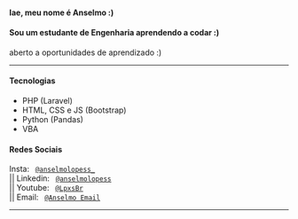 #### Iae, meu nome é Anselmo :)

<h4> Sou um estudante de Engenharia aprendendo a codar :) </h4>

aberto a oportunidades de aprendizado :)

----

<div align="left">

  #### Tecnologias
  
  - PHP (Laravel)
  - HTML, CSS e JS (Bootstrap)
  - Python (Pandas)
  - VBA
  
</div>

<div align="left">
  
  #### Redes Sociais
  
  Insta: <code> [@anselmolopess_](https://www.instagram.com/anselmolopess_) </code> ||
  Linkedin: <code> [@anselmolopess](https://www.linkedin.com/in/anselmolopess/) </code> ||
  Youtube: <code> [@LpxsBr](https://www.youtube.com/channel/UCkPDAOFZlw2mVkqwdgXS2iQ) </code> ||
  Email: <code> [@Anselmo Email](mailto:anselmolopes.an@gmail.com) </code> 
    
 </div>

----

<!-- <div align="left">

  ![LpxsBr's GitHub stats](https://github-readme-stats.vercel.app/api?username=Lpxsbr&show_icons=true&theme=radical&include_all_commits=true&count_private=true)

</div> -->
